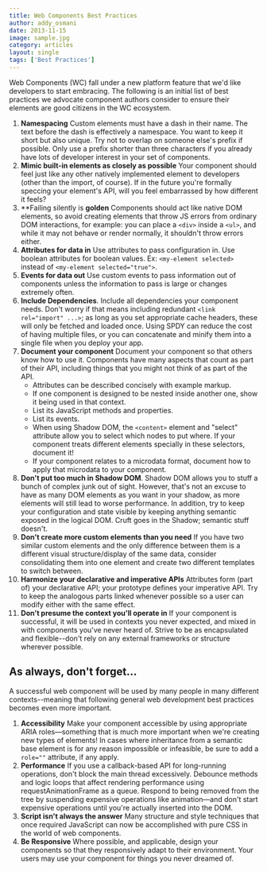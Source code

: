 ```yaml
---
title: Web Components Best Practices
author: addy_osmani
date: 2013-11-15
image: sample.jpg
category: articles
layout: single
tags: ['Best Practices']
---
```


Web Components (WC) fall under a new platform feature that we'd like developers
to start embracing. The following is an initial list of best practices we
advocate component authors consider to ensure their elements are good citizens
in the WC ecosystem.

<!-- Read more -->

1. **Namespacing** Custom elements must have a dash in their name. The text
   before the dash is effectively a namespace. You want to keep it short but
   also unique. Try not to overlap on someone else's prefix if possible. Only
   use a prefix shorter than three characters if you already have lots of
   developer interest in your set of components.
2. **Mimic built-in elements as closely as possible** Your component should feel
   just like any other natively implemented element to developers (other than
   the import, of course). If in the future you're formally speccing your
   element's API, will you feel embarrassed by how different it feels?
3. **Failing silently is **golden** Components should act like native DOM
   elements, so avoid creating elements that throw JS errors from ordinary DOM
   interactions, for example: you can place a `<div>` inside a `<ul>`, and while
   it may not behave or render normally, it shouldn't throw errors either.
4. **Attributes for data in** Use attributes to pass configuration in. Use
   boolean attributes for boolean values. Ex: `<my-element selected>` instead of
   `<my-element selected="true">`.
5. **Events for data out** Use custom events to pass information out of
   components unless the information to pass is large or changes extremely
   often.
6. **Include Dependencies**. Include all dependencies your component needs.
   Don't worry if that means including redundant `<link rel="import" ...>`; as
   long as you set appropriate cache headers, these will only be fetched and
   loaded once. Using SPDY can reduce the cost of having multiple files, or you
   can concatenate and minify them into a single file when you deploy your app.
7. **Document your component** Document your component so that others know how
   to use it. Components have many aspects that count as part of their API,
   including things that you might not think of as part of the API.
    * Attributes can be described concisely with example markup.
    * If one component is designed to be nested inside another one, show it
      being used in that context.
    * List its JavaScript methods and properties.
    * List its events.
    * When using Shadow DOM, the `<content>` element and "select" attribute
      allow you to select which nodes to put where. If your component treats
      different elements specially in these selectors, document it!
    * If your component relates to a microdata format, document how to apply
      that microdata to your component.
14. **Don't put too much in Shadow DOM**. Shadow DOM allows you to stuff a bunch
    of complex junk out of sight. However, that's not an excuse to have as many
    DOM elements as you want in your shadow, as more elements will still lead to
    worse performance. In addition, try to keep your configuration and state
    visible by keeping anything semantic exposed in the logical DOM. Cruft goes
    in the Shadow; semantic stuff doesn't.
15. **Don't create more custom elements than you need** If you have two similar
    custom elements and the only difference between them is a different visual
    structure/display of the same data, consider consolidating them into one
    element and create two different templates to switch between.
16. **Harmonize your declarative and imperative APIs** Attributes form (part of)
    your declarative API; your prototype defines your imperative API. Try to
    keep the analogous parts linked whenever possible so a user can modify
    either with the same effect.
17. **Don't presume the context you'll operate in** If your component is
    successful, it will be used in contexts you never expected, and mixed in
    with components you've never heard of. Strive to be as encapsulated and
    flexible--don't rely on any external frameworks or structure wherever
    possible.

## As always, don't forget...

A successful web component will be used by many people in many different
contexts--meaning that following general web development best practices becomes
even more important.

1. **Accessibility** Make your component accessible by using appropriate ARIA
   roles—something that is much more important when we're creating new types of
   elements! In cases where inheritance from a semantic base element is for any
   reason impossible or infeasible, be sure to add a `role=""` attribute, if any
   apply.
2. **Performance** If you use a callback-based API for long-running operations,
   don't block the main thread excessively. Debounce methods and logic loops
   that affect rendering performance using requestAnimationFrame as a queue.
   Respond to being removed from the tree by suspending expensive operations
   like animation—and don't start expensive operations until you're actually
   inserted into the DOM.
3. **Script isn't always the answer** Many structure and style techniques that
   once required JavaScript can now be accomplished with pure CSS in the world
   of web components.
4. **Be Responsive** Where possible, and applicable, design your components so
   that they responsively adapt to their environment. Your users may use your
   component for things you never dreamed of.
